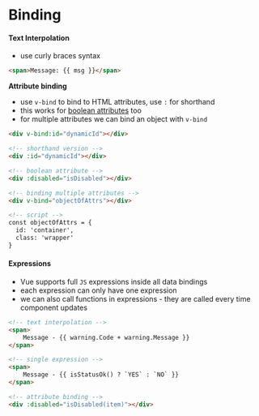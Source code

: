 # Binding







#### Text Interpolation

* use curly braces syntax

```html
<span>Message: {{ msg }}</span>
```





**Attribute binding**

* use `v-bind` to bind to HTML attributes, use `:` for shorthand&#x20;
* this works for [boolean attributes](https://html.spec.whatwg.org/multipage/common-microsyntaxes.html#boolean-attributes) too
* for multiple attributes we can bind an object with `v-bind`

```html
<div v-bind:id="dynamicId"></div>

<!-- shorthand version -->
<div :id="dynamicId"></div>

<!-- boolean attribute -->
<div :disabled="isDisabled"></div>

<!-- binding multiple attributes -->
<div v-bind="objectOfAttrs"></div>

<!-- script -->
const objectOfAttrs = {
  id: 'container',
  class: 'wrapper'
}
```



#### Expressions

* Vue supports full `JS` expressions inside all data bindings
* each expression can only have one expression
* we can also call functions in expressions - they are called every time component updates

```html
<!-- text interpolation -->
<span>
    Message - {{ warning.Code + warning.Message }}
</span>

<!-- single expression -->
<span>
    Message - {{ isStatusOk() ? `YES` : `NO` }}    
</span>

<!-- attribute binding -->
<div :disabled="isDisabled(item)"></div>

```



